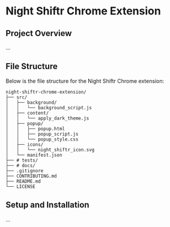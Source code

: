 # Night Shiftr Chrome Extension

## Project Overview

...

## File Structure

Below is the file structure for the Night Shiftr Chrome extension:

```
night-shiftr-chrome-extension/
├── src/
│   ├── background/
│   │   └── background_script.js
│   ├── content/
│   │   └── apply_dark_theme.js
│   ├── popup/
│   │   ├── popup.html
│   │   ├── popup_script.js
│   │   └── popup_style.css
│   ├── icons/
│   │   └── night_shiftr_icon.svg
│   └── manifest.json
├── # tests/
├── # docs/
├── .gitignore
├── CONTRIBUTING.md
├── README.md
└── LICENSE
```

## Setup and Installation

...
